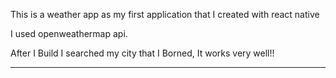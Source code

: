 This is a weather app as my first application that I created with react native 

I used openweathermap api.

After I Build I searched my city that I Borned, It works very well!!


****
